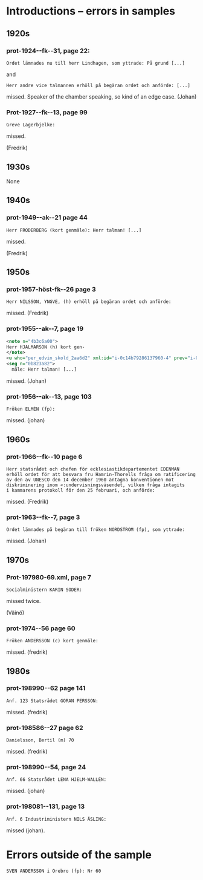 # Introductions – errors in samples

## 1920s

### prot-1924--fk--31, page 22:

```
Ordet lämnades nu till herr Lindhagen, som yttrade: På grund [...]
```

and

```
Herr andre vice talmannen erhöll på begäran ordet och anförde: [...]
```

missed. Speaker of the chamber speaking, so kind of an edge case. (Johan)

### Prot-1927--fk--13, page 99

```
Greve Lagerbjelke:
```

missed. 

(Fredrik)

## 1930s

None


## 1940s

### prot-1949--ak--21 page 44

```
Herr FRÖDERBERG (kort genmäle): Herr talman! [...]
```

missed.

(Fredrik)

## 1950s

### prot-1957-höst-fk--26 page 3

```
Herr NILSSON, YNGVE, (h) erhöll på begäran ordet och anförde:
```

missed. (Fredrik)


### prot-1955--ak--7, page 19

```xml
<note n="4b3c6a00">
Herr HJALMARSON (h) kort gen-
</note>
<u who="per_edvin_skold_2aa6d2" xml:id="i-0c14b79286137960-4" prev="i-0c14b79286137960-0" n="0c14b792">
<seg n="0b823a82">
  mäle: Herr talman! [...]
```

missed. (Johan)

### prot-1956--ak--13, page 103

```
Fröken ELMÉN (fp):
```

missed. (johan)

## 1960s

### prot-1966--fk--10 page 6

```
Herr statsrådet och chefen för ecklesiastikdepartementet EDENMAN
erhöll ordet för att besvara fru Hamrin-Thorells fråga om ratificering
av den av UNESCO den 14 december 1960 antagna konventionen mot
diskriminering inom «:undervisningsväsendet, vilken fråga intagits
i kammarens protokoll för den 25 februari, och anförde:
```

missed. (Fredrik)

### prot-1963--fk--7, page 3

```
Ordet lämnades på begäran till fröken NORDSTRÖM (fp), som yttrade:
```

missed. (Johan)

## 1970s

### Prot-197980-69.xml, page 7

```
Socialministern KARIN SÖDER:
```

missed twice.


(Väinö)


### prot-1974--56 page 60

```
Fröken ANDERSSON (c) kort genmäle:
```

missed. (fredrik)

## 1980s

### prot-198990--62 page 141

```
Anf. 123 Statsrådet GÖRAN PERSSON:
```

missed. (fredrik)


### prot-198586--27 page 62

```
Danielsson, Bertil (m) 70
```

missed. (fredrik)


### prot-198990--54, page 24

```
Anf. 66 Statsrådet LENA HJELM-WALLÉN:
```

missed. (johan)

### prot-198081--131, page 13


```
Anf. 6 Industriministern NILS ÅSLING:
```

missed (johan).


# Errors outside of the sample

```
SVEN ANDERSSON i Örebro (fp): Nr 60
```